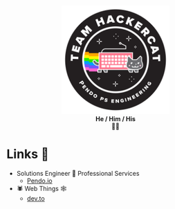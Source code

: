 
<div align="center">
  <img src="./2022-05-06_team_hackercat.png" width="250" height="250" />
</div>

<div align="center">
<b>He / Him / His</b>
</div>
<div align="center">
  👋🏽
</div>

# Links 🔗
* Solutions Engineer 🎯 Professional Services
  * [Pendo.io](https://www.linkedin.com/in/kurt-bauer/)
* 🕷 Web Things 🕸
  * [dev.to](https://dev.to/krtb)
